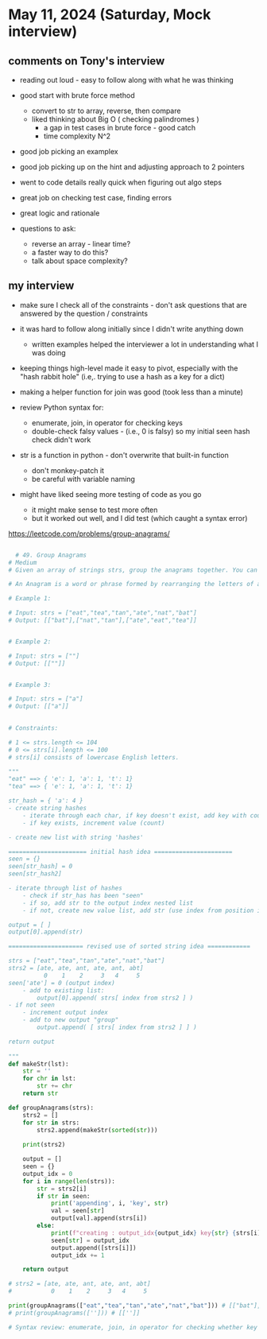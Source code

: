 # May 11, 2024 (Saturday, Mock interview)

## comments on Tony's interview
- reading out loud - easy to follow along with what he was thinking
- good start with brute force method
  - convert to str to array, reverse, then compare
  - liked thinking about Big O ( checking palindromes )
    - a gap in test cases in brute force - good catch
    - time complexity N^2

- good job picking an examplex
- good job picking up on the hint and adjusting approach to 2 pointers
- went to code details really quick when figuring out algo steps
- great job on checking test case, finding errors
- great logic and rationale

- questions to ask:
  - reverse an array - linear time?
  - a faster way to do this?
  - talk about space complexity?


## my interview
- make sure I check all of the constraints - don't ask questions that are answered by the question / constraints
- it was hard to follow along initially since I didn't write anything down
  - written examples helped the interviewer a lot in understanding what I was doing

- keeping things high-level made it easy to pivot, especially with the "hash rabbit hole" (i.e,. trying to use a hash as a key for a dict)

- making a helper function for join was good (took less than a minute)

- review Python syntax for:
  - enumerate, join, in operator for checking keys
  - double-check falsy values - (i.e., 0 is falsy) so my initial seen hash check didn't work

- str is a function in python - don't overwrite that built-in function
  - don't monkey-patch it
  - be careful with variable naming

- might have liked seeing more testing of code as you go
  - it might make sense to test more often
  - but it worked out well, and I did test (which caught a syntax error)




https://leetcode.com/problems/group-anagrams/
```python

  # 49. Group Anagrams
# Medium
# Given an array of strings strs, group the anagrams together. You can return the answer in any order.

# An Anagram is a word or phrase formed by rearranging the letters of a different word or phrase, typically using all the original letters exactly once.

# Example 1:

# Input: strs = ["eat","tea","tan","ate","nat","bat"]
# Output: [["bat"],["nat","tan"],["ate","eat","tea"]]


# Example 2:

# Input: strs = [""]
# Output: [[""]]


# Example 3:

# Input: strs = ["a"]
# Output: [["a"]]
 

# Constraints:

# 1 <= strs.length <= 104
# 0 <= strs[i].length <= 100
# strs[i] consists of lowercase English letters.

"""
"eat" ==> { 'e': 1, 'a': 1, 't': 1}
"tea" ==> { 'e': 1, 'a': 1, 't': 1}

str_hash = { 'a': 4 }
- create string hashes
    - iterate through each char, if key doesn't exist, add key with count 1
    - if key exists, increment value (count)

- create new list with string 'hashes'

====================== initial hash idea ======================
seen = {}
seen[str_hash] = 0
seen[str_hash2]

- iterate through list of hashes
    - check if str_has has been "seen"
    - if so, add str to the output index nested list
    - if not, create new value list, add str (use index from position in 'hashes' - should correspond to index in original input)

output = [ ]
output[0].append(str)

===================== revised use of sorted string idea ============

strs = ["eat","tea","tan","ate","nat","bat"]
strs2 = [ate, ate, ant, ate, ant, abt]
          0    1    2     3   4     5
seen['ate'] = 0 (output index)
    - add to existing list:  
        output[0].append( strs[ index from strs2 ] )
- if not seen
    - increment output index
    - add to new output "group"
        output.append( [ strs[ index from strs2 ] ] )

return output
    
"""
def makeStr(lst):
    str = ''
    for chr in lst:
        str += chr
    return str

def groupAnagrams(strs):
    strs2 = []
    for str in strs:
        strs2.append(makeStr(sorted(str)))
    
    print(strs2)

    output = []
    seen = {}
    output_idx = 0
    for i in range(len(strs)):
        str = strs2[i]
        if str in seen:
            print('appending', i, 'key', str)
            val = seen[str]
            output[val].append(strs[i])
        else:
            print(f"creating : output_idx{output_idx} key{str} {strs[i]}")
            seen[str] = output_idx
            output.append([strs[i]])
            output_idx += 1

    return output

# strs2 = [ate, ate, ant, ate, ant, abt]
#           0    1    2     3   4     5

print(groupAnagrams(["eat","tea","tan","ate","nat","bat"])) # [["bat"],["nat","tan"],["ate","eat","tea"]]
# print(groupAnagrams([''])) # [['']]

# Syntax review: enumerate, join, in operator for checking whether key in hash

```